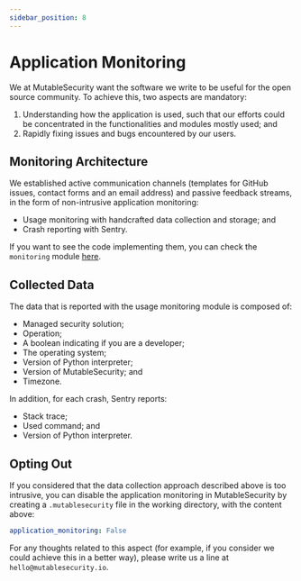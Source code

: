 ```yaml
---
sidebar_position: 8
---
```


# Application Monitoring

We at MutableSecurity want the software we write to be useful for the open source community. To achieve this, two aspects are mandatory:
1. Understanding how the application is used, such that our efforts could be concentrated in the functionalities and modules mostly used; and
2. Rapidly fixing issues and bugs encountered by our users.

## Monitoring Architecture

We established active communication channels (templates for GitHub issues, contact forms and an email address) and passive feedback streams, in the form of non-intrusive application monitoring:
- Usage monitoring with handcrafted data collection and storage; and
- Crash reporting with Sentry.

If you want to see the code implementing them, you can check the `monitoring` module [here](https://github.com/MutableSecurity/mutablesecurity/tree/main/mutablesecurity/monitoring).

## Collected Data

The data that is reported with the usage monitoring module is composed of:
- Managed security solution;
- Operation;
- A boolean indicating if you are a developer;
- The operating system;
- Version of Python interpreter;
- Version of MutableSecurity; and
- Timezone.

In addition, for each crash, Sentry reports:
- Stack trace;
- Used command; and
- Version of Python interpreter.

## Opting Out

If you considered that the data collection approach described above is too intrusive, you can disable the application monitoring in MutableSecurity by creating a `.mutablesecurity` file in the working directory, with the content above:

```yaml
application_monitoring: False
```

For any thoughts related to this aspect (for example, if you consider we could achieve this in a better way), please write us a line at `hello@mutablesecurity.io`.